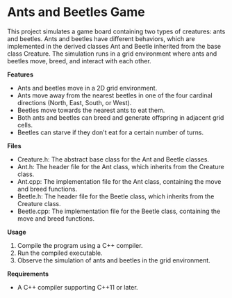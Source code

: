 # Ants and Beetles Game

This project simulates a game board containing two types of creatures: ants and beetles. Ants and beetles have different behaviors, which are implemented in the derived classes Ant and Beetle inherited from the base class Creature. The simulation runs in a grid environment where ants and beetles move, breed, and interact with each other.

**Features**

- Ants and beetles move in a 2D grid environment.
- Ants move away from the nearest beetles in one of the four cardinal directions (North, East, South, or West).
- Beetles move towards the nearest ants to eat them.
- Both ants and beetles can breed and generate offspring in adjacent grid cells.
- Beetles can starve if they don't eat for a certain number of turns.

**Files**

- Creature.h: The abstract base class for the Ant and Beetle classes.
- Ant.h: The header file for the Ant class, which inherits from the Creature class.
- Ant.cpp: The implementation file for the Ant class, containing the move and breed functions.
- Beetle.h: The header file for the Beetle class, which inherits from the Creature class.
- Beetle.cpp: The implementation file for the Beetle class, containing the move and breed functions.

**Usage**

1) Compile the program using a C++ compiler.
2) Run the compiled executable.
3) Observe the simulation of ants and beetles in the grid environment.

**Requirements**

- A C++ compiler supporting C++11 or later.
